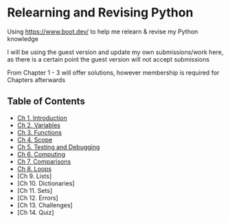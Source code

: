 
# Relearning and Revising Python

Using https://www.boot.dev/ to help me relearn & revise my Python knowledge

I will be using the guest version and update my own submissions/work here, 
as there is a certain point the guest version will not accept submissions

From Chapter 1 - 3 will offer solutions, however membership is required for Chapters afterwards

## Table of Contents
- [Ch 1. Introduction](https://github.com/tdnk-td/python/blob/main/introduction.py)
- [Ch 2. Variables](https://github.com/tdnk-td/python/blob/main/variables.py)
- [Ch 3. Functions](https://github.com/tdnk-td/python/blob/main/functions.py)
- [Ch 4. Scope](https://github.com/tdnk-td/python/blob/main/scope.py)
- [Ch 5. Testing and Debugging](https://github.com/tdnk-td/python/blob/main/testing_debugging.py)
- [Ch 6. Computing](https://github.com/tdnk-td/python/blob/main/computing.py)
- [Ch 7. Comparisons](https://github.com/tdnk-td/python/blob/main/comparisons.py)
- [Ch 8. Loops](https://github.com/tdnk-td/python/blob/main/loops.py)
- [Ch 9. Lists]
- [Ch 10. Dictionaries]
- [Ch 11. Sets]
- [Ch 12. Errors]
- [Ch 13. Challenges]
- [Ch 14. Quiz]

